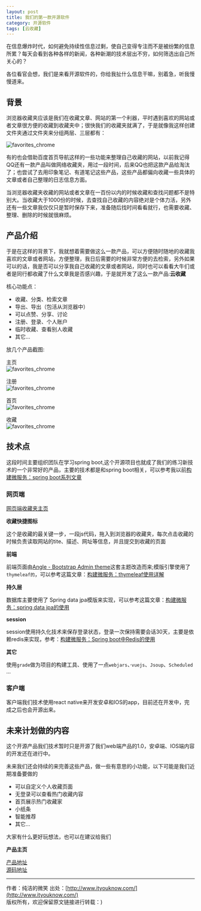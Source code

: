 ```yaml
---
layout: post
title: 我们的第一款开源软件
category: 开源软件
tags: [云收藏]
---
```


在信息爆炸时代，如何避免持续性信息过剩，使自己变得专注而不是被纷繁的信息所累？每天会看到各种各样的新闻，各种新潮的技术层出不穷，如何筛选出自己所关心的？

各位看官会想，我们是来看开源软件的，你给我扯什么信息干嘛，别着急，听我慢慢道来。

##  背景

浏览器收藏夹应该是我们在收藏文章、网站的第一个利器，平时遇到喜欢的网站或者文章很方便的收藏到收藏夹中；很快我们的收藏夹就满了，于是就像我这样创建文件夹通过文件夹来分组两层、三层都有：

![favorites_chrome](/assets/images/2016/favorites_chrome.jpg)  


有的也会借助百度首页导航这样的一些功能来整理自己收藏的网站，以前我记得QQ还有一款产品叫做网络收藏夹，用过一段时间，后来QQ也把这款产品给淘汰了；也尝试了去用印象笔记、有道笔记这些产品，这些产品都偏向收藏一些具体的文章或者自己整理的日志信息方面。

当浏览器收藏夹收藏的网站或者文章在一百份以内的时候收藏和查找问题都不是特别大。当收藏大于1000份的时候，去查找自己收藏的内容绝对是个体力活，另外还有一些文章我仅仅只是暂时保存下来，准备随后找时间看看就行，也需要收藏、整理、删除的时候就很麻烦。

## 产品介绍

于是在这样的背景下，我就想着需要做这么一款产品，可以方便随时随地的收藏我喜欢的文章或者网站，方便整理，我日后需要的时候非常方便的去检索，另外如果可以的话，我是否可以分享我自己收藏的文章或者网站，同时也可以看看大牛们或者是同行都收藏了什么文章我是否感兴趣，于是就开发了这么一款产品:**云收藏**

核心功能点：

- 收藏、分类、检索文章
- 导出、导出（包活从浏览器中）
- 可以点赞、分享、讨论
- 注册、登录、个人账户
- 临时收藏、查看别人收藏
- 其它...

放几个产品截图:

主页  
![favorites_chrome](/assets/images/2016/favorites_index.png)  

注册  
![favorites_chrome](/assets/images/2016/favorites_register.png)  

首页  
![favorites_chrome](/assets/images/2016/favorites_home.png)  

收藏  
![favorites_chrome](/assets/images/2016/favorites_collect.png)  


## 技术点

这段时间主要组织团队在学习spring boot,这个开源项目也就成了我们的练习新技术的一个非常好的产品，主要的技术都是和spring boot相关，可以参考我以前[构建微服务：spring boot系列文章](http://www.cnblogs.com/ityouknow/)

### 网页端

[网页端收藏夹主页](https://cloudfavorites.github.io/favorites-web/)

**收藏快捷图标**

 这个是收藏的最关键一步，一段js代码，拖入到浏览器的收藏夹，每次点击收藏的时候负责读取网站的tite、描述、网址等信息，并且提交到收藏的页面


**前端**

前端页面由[Angle - Bootstrap Admin theme](https://wrapbootstrap.com/theme/angle-bootstrap-admin-template-WB04HF123)这套主题改造而来;模版引擎使用了```thymeleaf的```，可以参考这篇文章：[构建微服务：thymeleaf使用详解](http://www.ityouknow.com/thymeleaf/2016/05/01/%E6%9E%84%E5%BB%BA%E5%BE%AE%E6%9C%8D%E5%8A%A1-thymeleaf%E4%BD%BF%E7%94%A8%E8%AF%A6%E8%A7%A3.html)
 
**持久层**

数据库主要使用了 Spring data jpa模版来实现，可以参考这篇文章：[构建微服务：spring data jpa的使用](http://www.ityouknow.com/spring%20data%20jpa/2016/08/20/%E6%9E%84%E5%BB%BA%E5%BE%AE%E6%9C%8D%E5%8A%A1-spring-data-jpa%E7%9A%84%E4%BD%BF%E7%94%A8.html)

**session**

session使用持久化技术来保存登录状态，登录一次保持需要会话30天，主要是依赖redis来实现，参考：[构建微服务：Spring boot中Redis的使用](http://www.ityouknow.com/spring%20boot/2016/03/06/%E6%9E%84%E5%BB%BA%E5%BE%AE%E6%9C%8D%E5%8A%A1-Spring-Boot%E4%B8%ADRedis%E7%9A%84%E4%BD%BF%E7%94%A8.html)

**其它**

使用```grade```做为项目的构建工具、使用了一点```webjars```、·```vuejs```、```Jsoup```、```Scheduled``` ...


### 客户端

客户端我们技术使用react native来开发安卓和IOS的app，目前还在开发中，完成之后也会开源出来。


## 未来计划做的内容

这个开源产品我们技术暂时只是开源了我们web端产品的1.0，安卓端、IOS端内容的开发还在进行中。

未来我们还会持续的来完善这些产品，做一些有意思的小功能，以下可能是我们近期准备要做的

- 可以自定义个人收藏页面
- 无登录可以查看热门收藏内容
- 首页展示热门收藏家
- 小纸条
- 智能推荐
- 其它...

大家有什么更好玩想法，也可以在建议给我们


**产品主页**  

[产品地址](http://favorites.ren/)  
[源码地址](https://cloudfavorites.github.io/favorites-web/)

-------------

作者：纯洁的微笑
出处：[http://www.ityouknow.com/](http://www.ityouknow.com/)  
版权所有，欢迎保留原文链接进行转载：)